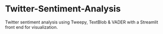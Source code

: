 # Twitter-Sentiment-Analysis
Twitter sentiment analysis using Tweepy, TextBlob &amp; VADER with a Streamlit front end for visualization.
